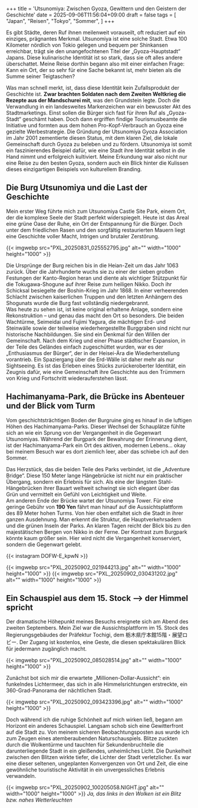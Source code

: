 +++
title = 'Utsunomiya: Zwischen Gyoza, Gewittern und den Geistern der Geschichte'
date = 2025-09-06T11:56:04+09:00
draft = false
tags = [
    "Japan",
    "Reisen",
    "Tokyo",
    "Sommer",
]
+++

Es gibt Städte, deren Ruf ihnen meilenweit vorauseilt, oft reduziert auf ein einziges, prägnantes Merkmal. Utsunomiya ist eine solche Stadt. Etwa 100 Kilometer nördlich von Tokio gelegen und bequem per Shinkansen erreichbar, trägt sie den unangefochtenen Titel der „Gyoza-Hauptstadt“ Japans. Diese kulinarische Identität ist so stark, dass sie oft alles andere überschattet. Meine Reise dorthin begann also mit einer einfachen Frage: Kann ein Ort, der so sehr für eine Sache bekannt ist, mehr bieten als die Summe seiner Teigtaschen?
<!--more-->

Was man schnell merkt, ist, dass diese Identität kein Zufallsprodukt der Geschichte ist. **Zwar brachten Soldaten nach dem Zweiten Weltkrieg die Rezepte aus der Mandschurei mit**, was den Grundstein legte. Doch die Verwandlung in ein landesweites Markenzeichen war ein bewusster Akt des Stadtmarketings. Einst sollen die Bürger sich fast für ihren Ruf als „Gyoza-Stadt“ geschämt haben. Doch dann ergriffen findige Tourismusbeamte die Initiative und formten aus dem hohen Pro-Kopf-Verbrauch an Gyoza eine gezielte Werbestrategie. Die Gründung der Utsunomiya Gyoza Association im Jahr 2001 zementierte diesen Status, mit dem klaren Ziel, die lokale Gemeinschaft durch Gyoza zu beleben und zu fördern. Utsunomiya ist somit ein faszinierendes Beispiel dafür, wie eine Stadt ihre Identität selbst in die Hand nimmt und erfolgreich kultiviert. Meine Erkundung war also nicht nur eine Reise zu den besten Gyoza, sondern auch ein Blick hinter die Kulissen dieses einzigartigen Beispiels von kulturellem Branding.

## Die Burg Utsunomiya und die Last der Geschichte
Mein erster Weg führte mich zum Utsunomiya Castle Site Park, einem Ort, der die komplexe Seele der Stadt perfekt widerspiegelt. Heute ist das Areal eine grüne Oase der Ruhe, ein Ort der Entspannung für die Bürger. Doch unter dem friedlichen Rasen und den sorgfältig restaurierten Mauern liegt eine Geschichte voller Macht, Intrigen und brutaler Zerstörung. 

{{< imgwebp src="PXL_20250831_025552795.jpg" alt="" width="1000" height="1000" >}}

Die Ursprünge der Burg reichen bis in die Heian-Zeit um das Jahr 1063 zurück. Über die Jahrhunderte wuchs sie zu einer der sieben großen Festungen der Kanto-Region heran und diente als wichtiger Stützpunkt für die Tokugawa-Shogune auf ihrer Reise zum heiligen Nikko. Doch ihr Schicksal besiegelte der Boshin-Krieg im Jahr 1868. In einer verheerenden Schlacht zwischen kaiserlichen Truppen und den letzten Anhängern des Shogunats wurde die Burg fast vollständig niedergebrannt.  
Was heute zu sehen ist, ist keine original erhaltene Anlage, sondern eine Rekonstruktion – und genau das macht den Ort so besonders. Die beiden Wachtürme, Seimeidai und Fujimi Yagura, die mächtigen Erd- und Steinwälle sowie der teilweise wiederhergestellte Burggraben sind nicht nur historische Nachbildungen. Sie sind ein Denkmal für den Willen der Gemeinschaft. Nach dem Krieg und einer Phase städtischer Expansion, in der Teile des Geländes einfach zugeschüttet wurden, war es der „Enthusiasmus der Bürger“, der in der Heisei-Ära die Wiederherstellung vorantrieb. Ein Spaziergang über die Erd-Wälle ist daher mehr als nur Sightseeing. Es ist das Erleben eines Stücks zurückeroberter Identität, ein Zeugnis dafür, wie eine Gemeinschaft ihre Geschichte aus den Trümmern von Krieg und Fortschritt wiederauferstehen lässt.

## Hachimanyama-Park, die Brücke ins Abenteuer und der Blick vom Turm
Vom geschichtsträchtigen Boden der Burgruine ging es hinauf in die luftigen Höhen des Hachimanyama-Parks. Dieser Wechsel der Schauplätze fühlte sich an wie ein Sprung von der Vergangenheit in die Gegenwart Utsunomiyas. Während der Burgpark der Bewahrung der Erinnerung dient, ist der Hachimanyama-Park ein Ort des aktiven, modernen Lebens... okay bei meinem Besuch war es dort ziemlich leer, aber das schiebe ich auf den Sommer.

Das Herzstück, das die beiden Teile des Parks verbindet, ist die „Adventure Bridge“. Diese 150 Meter lange Hängebrücke ist nicht nur ein praktischer Übergang, sondern ein Erlebnis für sich. Als eine der längsten Stahl-Hängebrücken ihrer Bauart weltweit schwingt sie sich elegant über das Grün und vermittelt ein Gefühl von Leichtigkeit und Weite.  
Am anderen Ende der Brücke wartet der Utsunomiya Tower. Für eine geringe Gebühr von **190 Yen** fährt man hinauf auf die Aussichtsplattform des 89 Meter hohen Turms. Von hier oben entfaltet sich die Stadt in ihrer ganzen Ausdehnung. Man erkennt die Struktur, die Hauptverkehrsadern und die grünen Inseln der Parks. An klaren Tagen reicht der Blick bis zu den majestätischen Bergen von Nikko in der Ferne. Der Kontrast zum Burgpark könnte kaum größer sein. Hier wird nicht die Vergangenheit konserviert, sondern die Gegenwart gelebt.

{{< instagram DOFW-E_kpwN >}}

{{< imgwebp src="PXL_20250902_021944213.jpg" alt="" width="1000" height="1000" >}}
{{< imgwebp src="PXL_20250902_030431202.jpg" alt="" width="1000" height="1000" >}}

## Ein Schauspiel aus dem 15. Stock --> der Himmel spricht
Der dramatische Höhepunkt meines Besuchs ereignete sich am Abend des zweiten Septembers. Mein Ziel war die Aussichtsplattform im 15. Stock des Regierungsgebäudes der Präfektur Tochigi, dem 栃木県庁本館15階・展望ロビー. Der Zugang ist kostenlos, eine Geste, die diesen spektakulären Blick für jedermann zugänglich macht.

{{< imgwebp src="PXL_20250902_085028514.jpg" alt="" width="1000" height="1000" >}}

Zunächst bot sich mir die erwartete „Millionen-Dollar-Aussicht“: ein funkelndes Lichtermeer, das sich in alle Himmelsrichtungen erstreckte, ein 360-Grad-Panorama der nächtlichen Stadt.

{{< imgwebp src="PXL_20250902_093423396.jpg" alt="" width="1000" height="1000" >}}

Doch während ich die ruhige Schönheit auf mich wirken ließ, begann am Horizont ein anderes Schauspiel. Langsam schob sich eine Gewitterfront auf die Stadt zu. Von meinem sicheren Beobachtungsposten aus wurde ich zum Zeugen eines atemberaubenden Naturschauspiels. Blitze zuckten durch die Wolkentürme und tauchten für Sekundenbruchteile die darunterliegende Stadt in ein gleißendes, unheimliches Licht. Die Dunkelheit zwischen den Blitzen wirkte tiefer, die Lichter der Stadt verletzlicher. Es war eine dieser seltenen, ungeplanten Konvergenzen von Ort und Zeit, die eine gewöhnliche touristische Aktivität in ein unvergessliches Erlebnis verwandeln.

{{< imgwebp src="PXL_20250902_100205058.NIGHT.jpg" alt="" width="1000" height="1000" >}}
*Ja, das links in den Wolken ist ein Blitz bzw. nahes Wetterleuchten*

